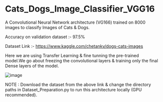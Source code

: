 # Cats_Dogs_Image_Classifier_VGG16
A Convolutional Neural Network architecture (VG166) trained on 8000 images to classify Images of Cats &amp; Dogs.

Accuracy on validation dataset :- 97.5%

Dataset Link :- https://www.kaggle.com/chetankv/dogs-cats-images

Here we are using Transfer Learning & fine tunning the pre-trained model.We go about freezing the convolutional layers & training only the final Dense layers of the model.

![image](https://user-images.githubusercontent.com/63066870/120066549-bd62e580-c094-11eb-87bd-200d2b46e665.png)


NOTE : Download the dataset from the above link & change the directory paths in Dataset_Preparation.py to run this architecture locally (GPU recommended).
 
